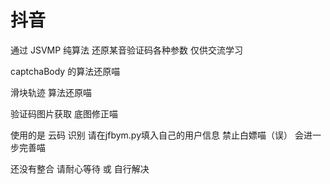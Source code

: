 # 抖音

通过 JSVMP 纯算法 还原某音验证码各种参数
仅供交流学习

 captchaBody 的算法还原喵 

 滑块轨迹 算法还原喵
 
 验证码图片获取 底图修正喵
 

 使用的是 云码 识别 请在jfbym.py填入自己的用户信息 禁止白嫖喵（误）
 会进一步完善喵

还没有整合 请耐心等待 或 自行解决
